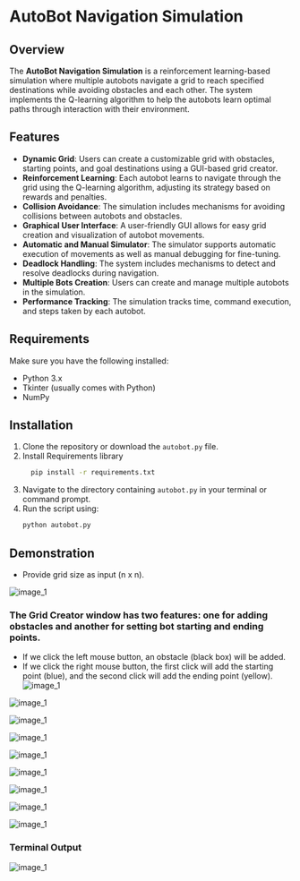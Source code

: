 # AutoBot Navigation Simulation

## Overview

The **AutoBot Navigation Simulation** is a reinforcement learning-based simulation where multiple autobots navigate a grid to reach specified destinations while avoiding obstacles and each other. The system implements the Q-learning algorithm to help the autobots learn optimal paths through interaction with their environment.

## Features

- **Dynamic Grid**: Users can create a customizable grid with obstacles, starting points, and goal destinations using a GUI-based grid creator.
- **Reinforcement Learning**: Each autobot learns to navigate through the grid using the Q-learning algorithm, adjusting its strategy based on rewards and penalties.
- **Collision Avoidance**: The simulation includes mechanisms for avoiding collisions between autobots and obstacles.
- **Graphical User Interface**: A user-friendly GUI allows for easy grid creation and visualization of autobot movements.
- **Automatic and Manual Simulator**: The simulator supports automatic execution of movements as well as manual debugging for fine-tuning.
- **Deadlock Handling**: The system includes mechanisms to detect and resolve deadlocks during navigation.
- **Multiple Bots Creation**: Users can create and manage multiple autobots in the simulation.
- **Performance Tracking**: The simulation tracks time, command execution, and steps taken by each autobot.


## Requirements

Make sure you have the following installed:

- Python 3.x
- Tkinter (usually comes with Python)
- NumPy

## Installation

1. Clone the repository or download the `autobot.py` file.
2. Install Requirements library
   ```bash
     pip install -r requirements.txt

3. Navigate to the directory containing `autobot.py` in your terminal or command prompt.
4. Run the script using:
   ```bash
   python autobot.py

## Demonstration
- Provide grid size as input (n x n).

![image_1](./images/1.png)

### The Grid Creator window has two features: one for adding obstacles and another for setting bot starting and ending points. 
- If we click the left mouse button, an obstacle (black box) will be added.
- If we click the right mouse button, the first click will add the starting point (blue), and the second click will add the ending point (yellow).
![image_1](./images/2.png)


![image_1](./images/3.png)

![image_1](./images/4.png)

![image_1](./images/5.png)

![image_1](./images/6.png)

![image_1](./images/7.png)

![image_1](./images/8.png)

![image_1](./images/9.png)

![image_1](./images/10.png)

### Terminal Output

![image_1](./images/11.png)
